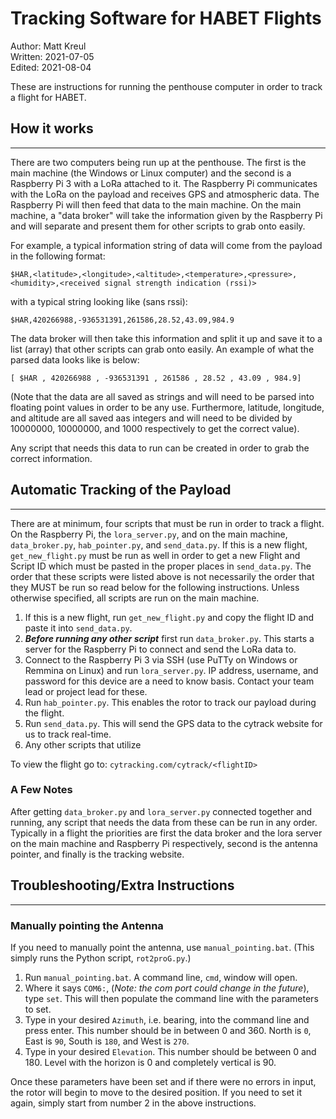 # Tracking Software for HABET Flights

Author: Matt Kreul\
Written: 2021-07-05\
Edited: 2021-08-04

These are instructions for running the penthouse computer in order to track a flight for HABET.

## How it works

---

There are two computers being run up at the penthouse.  The first is the main machine (the Windows or Linux computer) and the second is a Raspberry Pi 3 with a LoRa attached to it.  The Raspberry Pi communicates with the LoRa on the payload and receives GPS and atmospheric data.  The Raspberry Pi will then feed that data to the main machine.  On the main machine, a "data broker" will take the information given by the Raspberry Pi and will separate and present them for other scripts to grab onto easily.  

For example, a typical information string of data will come from the payload in the following format:

```
$HAR,<latitude>,<longitude>,<altitude>,<temperature>,<pressure>,<humidity>,<received signal strength indication (rssi)> 
```

with a typical string looking like (sans rssi):

```
$HAR,420266988,-936531391,261586,28.52,43.09,984.9
```

The data broker will then take this information and split it up and save it to a list (array) that other scripts can grab onto easily.  An example of what the parsed data looks like is below:

```
[ $HAR , 420266988 , -936531391 , 261586 , 28.52 , 43.09 , 984.9]
```

(Note that the data are all saved as strings and will need to be parsed into floating point values in order to be any use.  Furthermore, latitude, longitude, and altitude are all saved aas integers and will need to be divided by 10000000, 10000000, and 1000 respectively to get the correct value).

Any script that needs this data to run can be created in order to grab the correct information.

## Automatic Tracking of the Payload

---

There are at minimum, four scripts that must be run in order to track a flight.  On the Raspberry Pi, the `lora_server.py`, and on the main machine, `data_broker.py`, `hab_pointer.py`, and `send_data.py`.  If this is a new flight, `get_new_flight.py` must be run as well in order to get a new Flight and Script ID which must be pasted in the proper places in `send_data.py`.  The order that these scripts were listed above is not necessarily the order that they MUST be run so read below for the following instructions.  Unless otherwise specified, all scripts are run on the main machine.

1. If this is a new flight, run `get_new_flight.py` and copy the flight ID and paste it into `send_data.py`.
2. ***Before running any other script*** first run `data_broker.py`.  This starts a server for the Raspberry Pi to connect and send the LoRa data to.
3. Connect to the Raspberry Pi 3 via SSH (use PuTTy on Windows or Remmina on Linux) and run `lora_server.py`.  IP address, username, and password for this device are a need to know basis.  Contact your team lead or project lead for these.
4. Run `hab_pointer.py`.  This enables the rotor to track our payload during the flight.
5. Run `send_data.py`.  This will send the GPS data to the cytrack website for us to track real-time.
6. Any other scripts that utilize 

To view the flight go to: `cytracking.com/cytrack/<flightID>`

### A Few Notes

After getting `data_broker.py` and `lora_server.py` connected together and running, any script that needs the data from these can be run in any order.  Typically in a flight the priorities are first the data broker and the lora server on the main machine and Raspberry Pi respectively, second is the antenna pointer, and finally is the tracking website.  

## Troubleshooting/Extra Instructions

---

### Manually pointing the Antenna


If you need to manually point the antenna, use `manual_pointing.bat`.  (This simply runs the Python script, `rot2proG.py`.)  

1. Run `manual_pointing.bat`. A command line, `cmd`, window will open.
2. Where it says `COM6:`, (*Note: the com port could change in the future*), type `set`. This will then populate the command line with the parameters to set.
3. Type in your desired `Azimuth`, i.e. bearing, into the command line and press enter.  This number should be in between 0 and 360. North is `0`, East is `90`, South is `180`, and West is `270`.
4. Type in your desired `Elevation`. This number should be between 0 and 180.  Level with the horizon is 0 and completely vertical is 90.

Once these parameters have been set and if there were no errors in input, the rotor will begin to move to the desired position.  If you need to set it again, simply start from number 2 in the above instructions.
